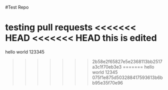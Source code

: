 #Test Repo

testing pull requests
<<<<<<< HEAD
<<<<<<< HEAD
this is edited
=======
hello world 123345
>>>>>>> 2b58e2f65827e5e2368113bb2517a3c1f70eb3e3
=======
hello world 12345
>>>>>>> 075f1e875d503288417593613b6bb95e35f70e96
